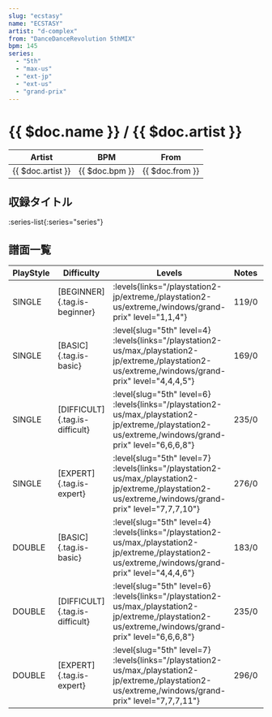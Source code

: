 ```yaml
---
slug: "ecstasy"
name: "ECSTASY"
artist: "d-complex"
from: "DanceDanceRevolution 5thMIX"
bpm: 145
series:
  - "5th"
  - "max-us"
  - "ext-jp"
  - "ext-us"
  - "grand-prix"
---
```


# {{ $doc.name }} / {{ $doc.artist }}

|Artist|BPM|From|
|------|---|----|
|{{ $doc.artist }}|{{ $doc.bpm }}|{{ $doc.from }}|

## 収録タイトル

:series-list{:series="series"}

## 譜面一覧

|PlayStyle|Difficulty|Levels|Notes|Movie|
|---------|----------|------|-----|-----|
|SINGLE|[BEGINNER]{.tag.is-beginner}| :levels{links="/playstation2-jp/extreme,/playstation2-us/extreme,/windows/grand-prix" level="1,1,4"}|119/0||
|SINGLE|[BASIC]{.tag.is-basic}|<div class="field is-grouped is-grouped-multiline"> :level{slug="5th" level=4} :levels{links="/playstation2-us/max,/playstation2-jp/extreme,/playstation2-us/extreme,/windows/grand-prix" level="4,4,4,5"}</div>|169/0||
|SINGLE|[DIFFICULT]{.tag.is-difficult}|<div class="field is-grouped is-grouped-multiline"> :level{slug="5th" level=6} :levels{links="/playstation2-us/max,/playstation2-jp/extreme,/playstation2-us/extreme,/windows/grand-prix" level="6,6,6,8"}</div>|235/0||
|SINGLE|[EXPERT]{.tag.is-expert}|<div class="field is-grouped is-grouped-multiline"> :level{slug="5th" level=7} :levels{links="/playstation2-us/max,/playstation2-jp/extreme,/playstation2-us/extreme,/windows/grand-prix" level="7,7,7,10"}</div>|276/0||
|DOUBLE|[BASIC]{.tag.is-basic}|<div class="field is-grouped is-grouped-multiline"> :level{slug="5th" level=4} :levels{links="/playstation2-us/max,/playstation2-jp/extreme,/playstation2-us/extreme,/windows/grand-prix" level="4,4,4,6"}</div>|183/0||
|DOUBLE|[DIFFICULT]{.tag.is-difficult}|<div class="field is-grouped is-grouped-multiline"> :level{slug="5th" level=6} :levels{links="/playstation2-us/max,/playstation2-jp/extreme,/playstation2-us/extreme,/windows/grand-prix" level="6,6,6,8"}</div>|235/0||
|DOUBLE|[EXPERT]{.tag.is-expert}|<div class="field is-grouped is-grouped-multiline"> :level{slug="5th" level=7} :levels{links="/playstation2-us/max,/playstation2-jp/extreme,/playstation2-us/extreme,/windows/grand-prix" level="7,7,7,11"}</div>|296/0||
